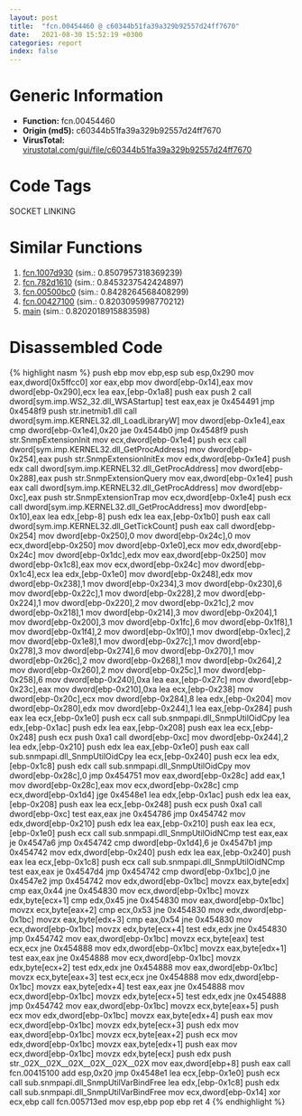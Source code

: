 ```yaml
---
layout: post
title:  "fcn.00454460 @ c60344b51fa39a329b92557d24ff7670"
date:   2021-08-30 15:52:19 +0300
categories: report
index: false
---
```


# Generic Information
- **Function:** fcn.00454460
- **Origin (md5):** c60344b51fa39a329b92557d24ff7670
- **VirusTotal:** [virustotal.com/gui/file/c60344b51fa39a329b92557d24ff7670][virustotal_ref]

# Code Tags
<span class="tag" id="SOCKET">SOCKET</span>
<span class="tag" id="LINKING">LINKING</span>


# Similar Functions

1. [fcn.1007d930][similar_1_ref] (sim.: 0.8507957318369239)
2. [fcn.782d1610][similar_2_ref] (sim.: 0.8453237542424897)
3. [fcn.00500bc0][similar_3_ref] (sim.: 0.8428264568408299)
4. [fcn.00427100][similar_4_ref] (sim.: 0.8203095998770212)
5. [main][similar_5_ref] (sim.: 0.8202018915883598)


# Disassembled Code

{% highlight nasm %}
push ebp
mov ebp,esp
sub esp,0x290
mov eax,dword[0x5ffcc0]
xor eax,ebp
mov dword[ebp-0x14],eax
mov dword[ebp-0x290],ecx
lea eax,[ebp-0x1a8]
push eax
push 2
call dword[sym.imp.WS2_32.dll_WSAStartup]
test eax,eax
je 0x454491
jmp 0x4548f9
push str.inetmib1.dll
call dword[sym.imp.KERNEL32.dll_LoadLibraryW]
mov dword[ebp-0x1e4],eax
cmp dword[ebp-0x1e4],0x20
jae 0x4544b0
jmp 0x4548f9
push str.SnmpExtensionInit
mov ecx,dword[ebp-0x1e4]
push ecx
call dword[sym.imp.KERNEL32.dll_GetProcAddress]
mov dword[ebp-0x254],eax
push str.SnmpExtensionInitEx
mov edx,dword[ebp-0x1e4]
push edx
call dword[sym.imp.KERNEL32.dll_GetProcAddress]
mov dword[ebp-0x288],eax
push str.SnmpExtensionQuery
mov eax,dword[ebp-0x1e4]
push eax
call dword[sym.imp.KERNEL32.dll_GetProcAddress]
mov dword[ebp-0xc],eax
push str.SnmpExtensionTrap
mov ecx,dword[ebp-0x1e4]
push ecx
call dword[sym.imp.KERNEL32.dll_GetProcAddress]
mov dword[ebp-0x10],eax
lea edx,[ebp-8]
push edx
lea eax,[ebp-0x1b0]
push eax
call dword[sym.imp.KERNEL32.dll_GetTickCount]
push eax
call dword[ebp-0x254]
mov dword[ebp-0x250],0
mov dword[ebp-0x24c],0
mov ecx,dword[ebp-0x250]
mov dword[ebp-0x1e0],ecx
mov edx,dword[ebp-0x24c]
mov dword[ebp-0x1dc],edx
mov eax,dword[ebp-0x250]
mov dword[ebp-0x1c8],eax
mov ecx,dword[ebp-0x24c]
mov dword[ebp-0x1c4],ecx
lea edx,[ebp-0x1e0]
mov dword[ebp-0x248],edx
mov dword[ebp-0x238],1
mov dword[ebp-0x234],3
mov dword[ebp-0x230],6
mov dword[ebp-0x22c],1
mov dword[ebp-0x228],2
mov dword[ebp-0x224],1
mov dword[ebp-0x220],2
mov dword[ebp-0x21c],2
mov dword[ebp-0x218],1
mov dword[ebp-0x214],3
mov dword[ebp-0x204],1
mov dword[ebp-0x200],3
mov dword[ebp-0x1fc],6
mov dword[ebp-0x1f8],1
mov dword[ebp-0x1f4],2
mov dword[ebp-0x1f0],1
mov dword[ebp-0x1ec],2
mov dword[ebp-0x1e8],1
mov dword[ebp-0x27c],1
mov dword[ebp-0x278],3
mov dword[ebp-0x274],6
mov dword[ebp-0x270],1
mov dword[ebp-0x26c],2
mov dword[ebp-0x268],1
mov dword[ebp-0x264],2
mov dword[ebp-0x260],2
mov dword[ebp-0x25c],1
mov dword[ebp-0x258],6
mov dword[ebp-0x240],0xa
lea eax,[ebp-0x27c]
mov dword[ebp-0x23c],eax
mov dword[ebp-0x210],0xa
lea ecx,[ebp-0x238]
mov dword[ebp-0x20c],ecx
mov dword[ebp-0x284],8
lea edx,[ebp-0x204]
mov dword[ebp-0x280],edx
mov dword[ebp-0x244],1
lea eax,[ebp-0x284]
push eax
lea ecx,[ebp-0x1e0]
push ecx
call sub.snmpapi.dll_SnmpUtilOidCpy
lea edx,[ebp-0x1ac]
push edx
lea eax,[ebp-0x208]
push eax
lea ecx,[ebp-0x248]
push ecx
push 0xa1
call dword[ebp-0xc]
mov dword[ebp-0x244],2
lea edx,[ebp-0x210]
push edx
lea eax,[ebp-0x1e0]
push eax
call sub.snmpapi.dll_SnmpUtilOidCpy
lea ecx,[ebp-0x240]
push ecx
lea edx,[ebp-0x1c8]
push edx
call sub.snmpapi.dll_SnmpUtilOidCpy
mov dword[ebp-0x28c],0
jmp 0x454751
mov eax,dword[ebp-0x28c]
add eax,1
mov dword[ebp-0x28c],eax
mov ecx,dword[ebp-0x28c]
cmp ecx,dword[ebp-0x1d4]
jge 0x4548e1
lea edx,[ebp-0x1ac]
push edx
lea eax,[ebp-0x208]
push eax
lea ecx,[ebp-0x248]
push ecx
push 0xa1
call dword[ebp-0xc]
test eax,eax
jne 0x454786
jmp 0x454742
mov edx,dword[ebp-0x210]
push edx
lea eax,[ebp-0x210]
push eax
lea ecx,[ebp-0x1e0]
push ecx
call sub.snmpapi.dll_SnmpUtilOidNCmp
test eax,eax
je 0x4547a6
jmp 0x454742
cmp dword[ebp-0x1d4],6
je 0x4547b1
jmp 0x454742
mov edx,dword[ebp-0x240]
push edx
lea eax,[ebp-0x240]
push eax
lea ecx,[ebp-0x1c8]
push ecx
call sub.snmpapi.dll_SnmpUtilOidNCmp
test eax,eax
je 0x4547d4
jmp 0x454742
cmp dword[ebp-0x1bc],0
jne 0x4547e2
jmp 0x454742
mov edx,dword[ebp-0x1bc]
movzx eax,byte[edx]
cmp eax,0x44
jne 0x454830
mov ecx,dword[ebp-0x1bc]
movzx edx,byte[ecx+1]
cmp edx,0x45
jne 0x454830
mov eax,dword[ebp-0x1bc]
movzx ecx,byte[eax+2]
cmp ecx,0x53
jne 0x454830
mov edx,dword[ebp-0x1bc]
movzx eax,byte[edx+3]
cmp eax,0x54
jne 0x454830
mov ecx,dword[ebp-0x1bc]
movzx edx,byte[ecx+4]
test edx,edx
jne 0x454830
jmp 0x454742
mov eax,dword[ebp-0x1bc]
movzx ecx,byte[eax]
test ecx,ecx
jne 0x454888
mov edx,dword[ebp-0x1bc]
movzx eax,byte[edx+1]
test eax,eax
jne 0x454888
mov ecx,dword[ebp-0x1bc]
movzx edx,byte[ecx+2]
test edx,edx
jne 0x454888
mov eax,dword[ebp-0x1bc]
movzx ecx,byte[eax+3]
test ecx,ecx
jne 0x454888
mov edx,dword[ebp-0x1bc]
movzx eax,byte[edx+4]
test eax,eax
jne 0x454888
mov ecx,dword[ebp-0x1bc]
movzx edx,byte[ecx+5]
test edx,edx
jne 0x454888
jmp 0x454742
mov eax,dword[ebp-0x1bc]
movzx ecx,byte[eax+5]
push ecx
mov edx,dword[ebp-0x1bc]
movzx eax,byte[edx+4]
push eax
mov ecx,dword[ebp-0x1bc]
movzx edx,byte[ecx+3]
push edx
mov eax,dword[ebp-0x1bc]
movzx ecx,byte[eax+2]
push ecx
mov edx,dword[ebp-0x1bc]
movzx eax,byte[edx+1]
push eax
mov ecx,dword[ebp-0x1bc]
movzx edx,byte[ecx]
push edx
push str._02X__02X__02X__02X__02X__02X
mov eax,dword[ebp+8]
push eax
call fcn.00415100
add esp,0x20
jmp 0x4548e1
lea ecx,[ebp-0x1e0]
push ecx
call sub.snmpapi.dll_SnmpUtilVarBindFree
lea edx,[ebp-0x1c8]
push edx
call sub.snmpapi.dll_SnmpUtilVarBindFree
mov ecx,dword[ebp-0x14]
xor ecx,ebp
call fcn.005713ed
mov esp,ebp
pop ebp
ret 4
{% endhighlight %}


[similar_1_ref]: /report/fcn.1007d930@a0ac129ff3ea4c0dfa9529c259a9502c
[similar_2_ref]: /report/fcn.782d1610@ebea46c6b17785efc2ebcb24ad99656c
[similar_3_ref]: /report/fcn.00500bc0@c60344b51fa39a329b92557d24ff7670
[similar_4_ref]: /report/fcn.00427100@44e1ffcf4e71f4505c09d520fd75f1e4
[similar_5_ref]: /report/main@46f6c2adf1fd4d1453ed312ca79dd9bf
[virustotal_ref]: https://www.virustotal.com/gui/file/c60344b51fa39a329b92557d24ff7670